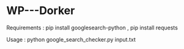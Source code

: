 # WP---Dorker

Requirements : 
pip install googlesearch-python ,
pip install requests

Usage : 
python google_search_checker.py input.txt
